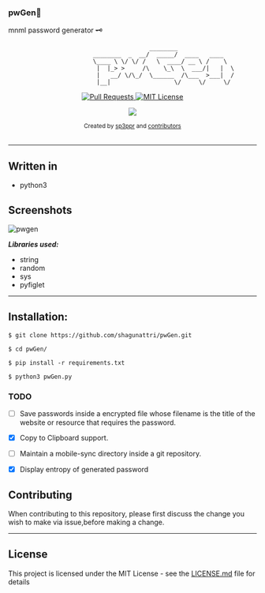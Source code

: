 ### pwGen🔐

mnml password generator 🗝



```console
                                        ________               
                        ________  _  __/  _____/  ____   ____  
                        \____ \ \/ \/ /   \  ____/ __ \ /    \ 
                         |  |_> >     /\    \_\  \  ___/|   |  \
                         |   __/ \/\_/  \______  /\___  >___|  /
                         |__|                  \/     \/     \/ 
```


<p align="center">
  <a href="https://github.com/shagunattri/pwgen">
    <img src="https://img.shields.io/badge/PRs-welcome-brightgreen.svg?longCache=true" alt="Pull Requests">
  </a>
  <a href="LICENSE.md">
    <img src="https://img.shields.io/badge/License-MIT-lightgrey.svg?longCache=true" alt="MIT License">
  </a>
</p>

<p align="center">
  <a href="https://twitter.com/sp3ppr" target="_blank">
    <img src="https://img.shields.io/twitter/follow/sp3ppr.svg?logo=twitter">
  </a>
</p>

<div align="center">
  <sub>Created by
  <a href="https://twitter.com/sp3ppr">sp3ppr</a> and
  <a href="https://github.com/shagunattri/graphs/contributors">contributors</a>
</div>

<br>

****


## Written in
- python3



## Screenshots
![pwgen](https://user-images.githubusercontent.com/29366864/81680839-63838380-9471-11ea-8569-52d7d91374c3.png)


***Libraries used:***
- string
- random
- sys
- pyfiglet


***** 

## Installation:
```console
$ git clone https://github.com/shagunattri/pwGen.git

$ cd pwGen/

$ pip install -r requirements.txt

$ python3 pwGen.py
```

### TODO
- [ ] Save passwords inside a encrypted file whose filename is the title of the website or resource that requires the password.
- [x] Copy to Clipboard support.
- [ ] Maintain a mobile-sync directory inside a git repository.
- [x] Display entropy of generated password


## Contributing

When contributing to this repository, please first discuss the change you wish to make via issue,before making a change.

****

## License

This project is licensed under the MIT License - see the [LICENSE.md](LICENSE) file for details